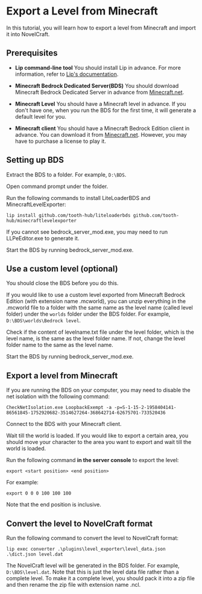 # Export a Level from Minecraft

In this tutorial, you will learn how to export a level from Minecraft and import it into NovelCraft.

## Prerequisites

- **Lip command-line tool** You should install Lip in advance. For more information, refer to [Lip's documentation](https://lip.docs.litebds.com).

- **Minecraft Bedrock Dedicated Server(BDS)** You should download Minecraft Bedrock Dedicated Server in advance from [Minecraft.net](https://www.minecraft.net/en-us/download/server/bedrock/).

- **Minecraft Level** You should have a Minecraft level in advance. If you don't have one, when you run the BDS for the first time, it will generate a default level for you.

- **Minecraft client** You should have a Minecraft Bedrock Edition client in advance. You can download it from [Minecraft.net](https://www.minecraft.net/en-us/download). However, you may have to purchase a license to play it.

## Setting up BDS

Extract the BDS to a folder. For example, `D:\BDS`.

Open command prompt under the folder.

Run the following commands to install LiteLoaderBDS and MinecraftLevelExporter:

```shell
lip install github.com/tooth-hub/liteloaderbds github.com/tooth-hub/minecraftlevelexporter
```

If you cannot see bedrock_server_mod.exe, you may need to run LLPeEditor.exe to generate it.

Start the BDS by running bedrock_server_mod.exe.

## Use a custom level (optional)

You should close the BDS before you do this.

If you would like to use a custom level exported from Minecraft Bedrock Edition (with extension name .mcworld), you can unzip everything in the .mcworld file to a folder with the same name as the level name (called level folder) under the `worlds` folder under the BDS folder. For example, `D:\BDS\worlds\Bedrock level`.

Check if the content of levelname.txt file under the level folder, which is the level name, is the same as the level folder name. If not, change the level folder name to the same as the level name.

Start the BDS by running bedrock_server_mod.exe.

## Export a level from Minecraft

If you are running the BDS on your computer, you may need to disable the net isolation with the following command:

```shell
CheckNetIsolation.exe LoopbackExempt -a -p=S-1-15-2-1958404141-86561845-1752920682-3514627264-368642714-62675701-733520436
```

Connect to the BDS with your Minecraft client.

Wait till the world is loaded. If you would like to export a certain area, you should move your character to the area you want to export and wait till the world is loaded.

Run the following command **in the server console** to export the level:

```shell
export <start position> <end position>
```

For example:

```shell
export 0 0 0 100 100 100
```

Note that the end position is inclusive.

## Convert the level to NovelCraft format

Run the following command to convert the level to NovelCraft format:

```shell
lip exec converter .\plugins\level_exporter\level_data.json .\dict.json level.dat
```

The NovelCraft level will be generated in the BDS folder. For example, `D:\BDS\level.dat`. Note that this is just the level data file rather than a complete level. To make it a complete level, you should pack it into a zip file and then rename the zip file with extension name .ncl.